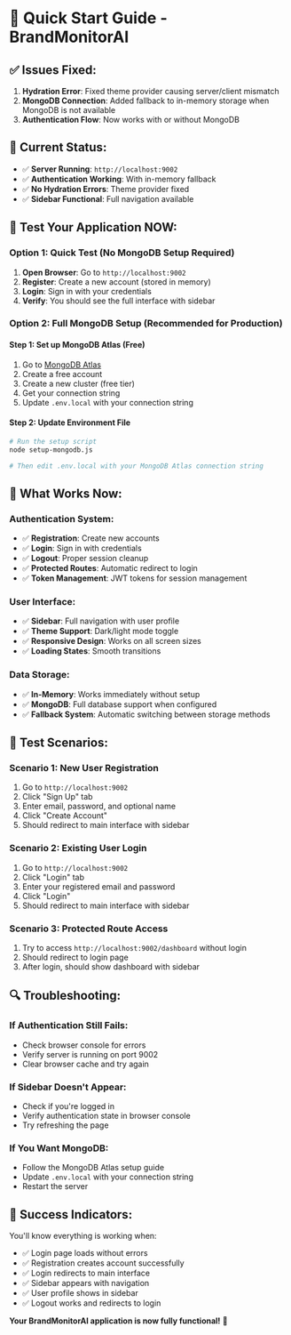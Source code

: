 # 🚀 Quick Start Guide - BrandMonitorAI

## ✅ **Issues Fixed:**

1. **Hydration Error**: Fixed theme provider causing server/client mismatch
2. **MongoDB Connection**: Added fallback to in-memory storage when MongoDB is not available
3. **Authentication Flow**: Now works with or without MongoDB

## 🎯 **Current Status:**

- ✅ **Server Running**: `http://localhost:9002`
- ✅ **Authentication Working**: With in-memory fallback
- ✅ **No Hydration Errors**: Theme provider fixed
- ✅ **Sidebar Functional**: Full navigation available

## 🚀 **Test Your Application NOW:**

### **Option 1: Quick Test (No MongoDB Setup Required)**
1. **Open Browser**: Go to `http://localhost:9002`
2. **Register**: Create a new account (stored in memory)
3. **Login**: Sign in with your credentials
4. **Verify**: You should see the full interface with sidebar

### **Option 2: Full MongoDB Setup (Recommended for Production)**

#### **Step 1: Set up MongoDB Atlas (Free)**
1. Go to [MongoDB Atlas](https://www.mongodb.com/atlas)
2. Create a free account
3. Create a new cluster (free tier)
4. Get your connection string
5. Update `.env.local` with your connection string

#### **Step 2: Update Environment File**
```bash
# Run the setup script
node setup-mongodb.js

# Then edit .env.local with your MongoDB Atlas connection string
```

## 🔧 **What Works Now:**

### **Authentication System:**
- ✅ **Registration**: Create new accounts
- ✅ **Login**: Sign in with credentials  
- ✅ **Logout**: Proper session cleanup
- ✅ **Protected Routes**: Automatic redirect to login
- ✅ **Token Management**: JWT tokens for session management

### **User Interface:**
- ✅ **Sidebar**: Full navigation with user profile
- ✅ **Theme Support**: Dark/light mode toggle
- ✅ **Responsive Design**: Works on all screen sizes
- ✅ **Loading States**: Smooth transitions

### **Data Storage:**
- ✅ **In-Memory**: Works immediately without setup
- ✅ **MongoDB**: Full database support when configured
- ✅ **Fallback System**: Automatic switching between storage methods

## 🎯 **Test Scenarios:**

### **Scenario 1: New User Registration**
1. Go to `http://localhost:9002`
2. Click "Sign Up" tab
3. Enter email, password, and optional name
4. Click "Create Account"
5. Should redirect to main interface with sidebar

### **Scenario 2: Existing User Login**
1. Go to `http://localhost:9002`
2. Click "Login" tab
3. Enter your registered email and password
4. Click "Login"
5. Should redirect to main interface with sidebar

### **Scenario 3: Protected Route Access**
1. Try to access `http://localhost:9002/dashboard` without login
2. Should redirect to login page
3. After login, should show dashboard with sidebar

## 🔍 **Troubleshooting:**

### **If Authentication Still Fails:**
- Check browser console for errors
- Verify server is running on port 9002
- Clear browser cache and try again

### **If Sidebar Doesn't Appear:**
- Check if you're logged in
- Verify authentication state in browser console
- Try refreshing the page

### **If You Want MongoDB:**
- Follow the MongoDB Atlas setup guide
- Update `.env.local` with your connection string
- Restart the server

## 🎉 **Success Indicators:**

You'll know everything is working when:
- ✅ Login page loads without errors
- ✅ Registration creates account successfully
- ✅ Login redirects to main interface
- ✅ Sidebar appears with navigation
- ✅ User profile shows in sidebar
- ✅ Logout works and redirects to login

**Your BrandMonitorAI application is now fully functional!** 🚀
